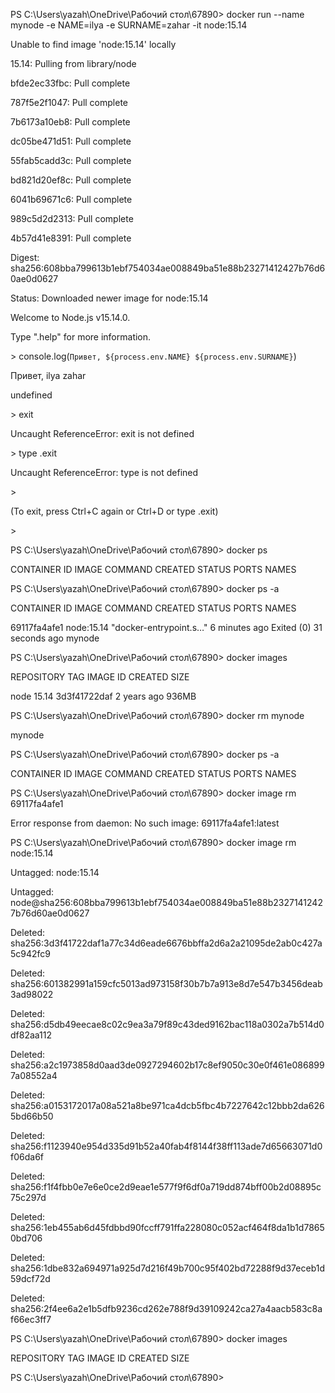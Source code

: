 ﻿PS C:\Users\yazah\OneDrive\Рабочий стол\67890> docker run --name mynode -e NAME=ilya -e SURNAME=zahar -it node:15.14

Unable to find image 'node:15.14' locally

15\.14: Pulling from library/node

bfde2ec33fbc: Pull complete

787f5e2f1047: Pull complete

7b6173a10eb8: Pull complete

dc05be471d51: Pull complete

55fab5cadd3c: Pull complete

bd821d20ef8c: Pull complete

6041b69671c6: Pull complete

989c5d2d2313: Pull complete

4b57d41e8391: Pull complete

Digest: sha256:608bba799613b1ebf754034ae008849ba51e88b23271412427b76d60ae0d0627

Status: Downloaded newer image for node:15.14

Welcome to Node.js v15.14.0.      

Type ".help" for more information.

\> console.log(`Привет, ${process.env.NAME} ${process.env.SURNAME}`)

Привет, ilya zahar

undefined

\> exit

Uncaught ReferenceError: exit is not defined

\> type .exit

Uncaught ReferenceError: type is not defined

\>

(To exit, press Ctrl+C again or Ctrl+D or type .exit)

\>

PS C:\Users\yazah\OneDrive\Рабочий стол\67890> docker ps

CONTAINER ID   IMAGE     COMMAND   CREATED   STATUS    PORTS     NAMES

PS C:\Users\yazah\OneDrive\Рабочий стол\67890> docker ps -a

CONTAINER ID   IMAGE        COMMAND                  CREATED         STATUS                      PORTS     NAMES

69117fa4afe1   node:15.14   "docker-entrypoint.s…"   6 minutes ago   Exited (0) 31 seconds ago             mynode

PS C:\Users\yazah\OneDrive\Рабочий стол\67890> docker images

REPOSITORY   TAG       IMAGE ID       CREATED       SIZE

node         15.14     3d3f41722daf   2 years ago   936MB

PS C:\Users\yazah\OneDrive\Рабочий стол\67890> docker rm mynode

mynode

PS C:\Users\yazah\OneDrive\Рабочий стол\67890> docker ps -a    

CONTAINER ID   IMAGE     COMMAND   CREATED   STATUS    PORTS     NAMES

PS C:\Users\yazah\OneDrive\Рабочий стол\67890> docker image rm 69117fa4afe1

Error response from daemon: No such image: 69117fa4afe1:latest

PS C:\Users\yazah\OneDrive\Рабочий стол\67890> docker image rm node:15.14

Untagged: node:15.14

Untagged: node@sha256:608bba799613b1ebf754034ae008849ba51e88b23271412427b76d60ae0d0627

Deleted: sha256:3d3f41722daf1a77c34d6eade6676bbffa2d6a2a21095de2ab0c427a5c942fc9

Deleted: sha256:601382991a159cfc5013ad973158f30b7b7a913e8d7e547b3456deab3ad98022

Deleted: sha256:d5db49eecae8c02c9ea3a79f89c43ded9162bac118a0302a7b514d0df82aa112

Deleted: sha256:a2c1973858d0aad3de0927294602b17c8ef9050c30e0f461e0868997a08552a4

Deleted: sha256:a0153172017a08a521a8be971ca4dcb5fbc4b7227642c12bbb2da6265bd66b50

Deleted: sha256:f1123940e954d335d91b52a40fab4f8144f38ff113ade7d65663071d0f06da6f

Deleted: sha256:f1f4fbb0e7e6e0ce2d9eae1e577f9f6df0a719dd874bff00b2d08895c75c297d

Deleted: sha256:1eb455ab6d45fdbbd90fccff791ffa228080c052acf464f8da1b1d78650bd706

Deleted: sha256:1dbe832a694971a925d7d216f49b700c95f402bd72288f9d37eceb1d59dcf72d

Deleted: sha256:2f4ee6a2e1b5dfb9236cd262e788f9d39109242ca27a4aacb583c8af66ec3ff7

PS C:\Users\yazah\OneDrive\Рабочий стол\67890> docker images

REPOSITORY   TAG       IMAGE ID   CREATED   SIZE

PS C:\Users\yazah\OneDrive\Рабочий стол\67890>

